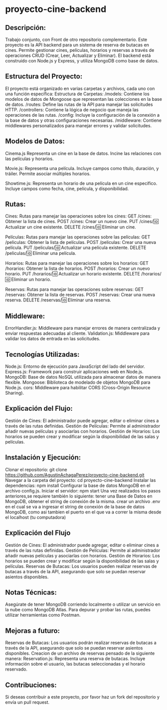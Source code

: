 # proyecto-cine-backend
## Descripción:
Trabajo conjunto, con Front de otro repositorio complementario. 
Este proyecto es la API backend para un sistema de reserva de butacas en cines. Permite gestionar cines, películas, horarios y reservas a través de operaciones CRUD (Crear, Leer, Actualizar y Eliminar). El backend está construido con Node.js y Express, y utiliza MongoDB como base de datos.
## Estructura del Proyecto:
El proyecto está organizado en varias carpetas y archivos, cada uno con una función específica:
Estructura de Carpetas:
/models: Contiene los modelos de datos de Mongoose que representan las colecciones en la base de datos.
/routes: Define las rutas de la API para manejar las solicitudes HTTP.
/controllers: Contiene la lógica de negocio que maneja las operaciones de las rutas.
/config: Incluye la configuración de la conexión a la base de datos y otras configuraciones necesarias.
/middleware: Contiene middlewares personalizados para manejar errores y validar solicitudes.
## Modelos de Datos:
Cinema.js
Representa un cine en la base de datos.
Incine las relaciones con las películas y horarios.

Movie.js:
Representa una película.
Incluye campos como título, duración, y tráiler.
Permite asociar múltiples horarios.

Showtime.js:
Representa un horario de una película en un cine específico.
Incluye campos como fecha, cine, película, y disponibilidad.
## Rutas:
Cines:
Rutas para manejar las operaciones sobre los cines:
GET /cines: Obtener la lista de cines.
POST /cines: Crear un nuevo cine.
PUT /cines/:id: Actualizar un cine existente.
DELETE /cines/:id: Eliminar un cine.

Películas:
Rutas para manejar las operaciones sobre las películas:
GET /peliculas: Obtener la lista de películas.
POST /peliculas: Crear una nueva película.
PUT /peliculas/:id: Actualizar una película existente.
DELETE /peliculas/:id: Eliminar una película.

Horarios:
Rutas para manejar las operaciones sobre los horarios:
GET /horarios: Obtener la lista de horarios.
POST /horarios: Crear un nuevo horario.
PUT /horarios/:id: Actualizar un horario existente.
DELETE /horarios/:id: Eliminar un horario.

Reservas:
Rutas para manejar las operaciones sobre reservas:
GET /reservas: Obtener la lista de reservas.
POST /reservas: Crear una nueva reserva.
DELETE /reservas/:id: Eliminar una reserva.
## Middleware:
ErrorHandler.js: Middleware para manejar errores de manera centralizada y enviar respuestas adecuadas al cliente.
Validation.js: Middleware para validar los datos de entrada en las solicitudes.
## Tecnologías Utilizadas:
Node.js: Entorno de ejecución para JavaScript del lado del servidor.
Express.js: Framework para construir aplicaciones web en Node.js.
MongoDB: Base de datos NoSQL utilizada para almacenar datos de manera flexible.
Mongoose: Biblioteca de modelado de objetos MongoDB para Node.js.
cors: Middleware para habilitar CORS (Cross-Origin Resource Sharing).

## Explicación del Flujo:
Gestión de Cines: El administrador puede agregar, editar o eliminar cines a través de las rutas definidas.
Gestión de Películas: Permite al administrador añadir nuevas películas y asociarlas con horarios.
Gestión de Horarios: Los horarios se pueden crear y modificar según la disponibilidad de las salas y películas.
## Instalación y Ejecución:
Clonar el repositorio:
git clone https://github.com/AgustinAchagaPerez/proyecto-cine-backend.git
Navegar a la carpeta del proyecto:
cd proyecto-cine-backend
Instalar las dependencias:
npm install
Configurar la base de datos MongoDB en el archivo config.js.
Iniciar el servidor:
npm start
Una vez realizados los pasos anteriores,se requiere también lo siguiente:
tener una Base de Datos en MongoDB, obtener el string de conexión de la misma.
crear un archivo .env en el cual se va a ingresar el string de conexión de la base de datos MongoDB, como asi tambien el puerto en el que va a correr la misma desde el localhost (tu computadora)

## Explicación del Flujo
Gestión de Cines: El administrador puede agregar, editar o eliminar cines a través de las rutas definidas.
Gestión de Películas: Permite al administrador añadir nuevas películas y asociarlas con horarios.
Gestión de Horarios: Los horarios se pueden crear y modificar según la disponibilidad de las salas y películas.
Reservas de Butacas: Los usuarios pueden realizar reservas de butacas a través de la API, asegurando que solo se puedan reservar asientos disponibles.
## Notas Técnicas:
Asegúrate de tener MongoDB corriendo localmente o utilizar un servicio en la nube como MongoDB Atlas.
Para depurar y probar las rutas, puedes utilizar herramientas como Postman.
## Mejoras a futuro:
Reservas de Butacas: Los usuarios podrán realizar reservas de butacas a través de la API, asegurando que solo se puedan reservar asientos disponibles.
Creacion de un archivo de reservas pensado de la siguiente manera:
Reservation.js:
Representa una reserva de butacas.
Incluye información sobre el usuario, las butacas seleccionadas y el horario reservado.
## Contribuciones:
Si deseas contribuir a este proyecto, por favor haz un fork del repositorio y envía un pull request.



